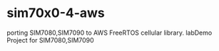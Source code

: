 # sim70x0-4-aws
porting SIM7080,SIM7090 to AWS FreeRTOS cellular library.
labDemo Project for SIM7080,SIM7090
